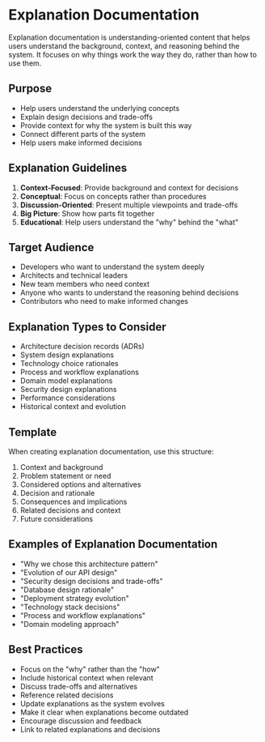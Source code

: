 # Explanation Documentation

Explanation documentation is understanding-oriented content that helps users understand the background, context, and reasoning behind the system. It focuses on why things work the way they do, rather than how to use them.

## Purpose
- Help users understand the underlying concepts
- Explain design decisions and trade-offs
- Provide context for why the system is built this way
- Connect different parts of the system
- Help users make informed decisions

## Explanation Guidelines
1. **Context-Focused**: Provide background and context for decisions
2. **Conceptual**: Focus on concepts rather than procedures
3. **Discussion-Oriented**: Present multiple viewpoints and trade-offs
4. **Big Picture**: Show how parts fit together
5. **Educational**: Help users understand the "why" behind the "what"

## Target Audience
- Developers who want to understand the system deeply
- Architects and technical leaders
- New team members who need context
- Anyone who wants to understand the reasoning behind decisions
- Contributors who need to make informed changes

## Explanation Types to Consider
- Architecture decision records (ADRs)
- System design explanations
- Technology choice rationales
- Process and workflow explanations
- Domain model explanations
- Security design explanations
- Performance considerations
- Historical context and evolution

## Template
When creating explanation documentation, use this structure:
1. Context and background
2. Problem statement or need
3. Considered options and alternatives
4. Decision and rationale
5. Consequences and implications
6. Related decisions and context
7. Future considerations

## Examples of Explanation Documentation
- "Why we chose this architecture pattern"
- "Evolution of our API design"
- "Security design decisions and trade-offs"
- "Database design rationale"
- "Deployment strategy evolution"
- "Technology stack decisions"
- "Process and workflow explanations"
- "Domain modeling approach"

## Best Practices
- Focus on the "why" rather than the "how"
- Include historical context when relevant
- Discuss trade-offs and alternatives
- Reference related decisions
- Update explanations as the system evolves
- Make it clear when explanations become outdated
- Encourage discussion and feedback
- Link to related explanations and decisions